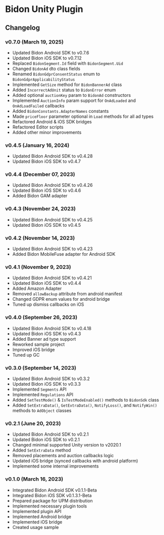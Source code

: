 # Bidon Unity Plugin

## Changelog

### v0.7.0 (March 19, 2025) 

+ Updated Bidon Android SDK to v0.7.6
+ Updated Bidon iOS SDK to v0.7.12
+ Replaced `BidonSegment.Id` field with `BidonSegment.Uid`
+ Changed `BidonAd` dto class fields
+ Renamed `BidonGdprConsentStatus` enum to `BidonGdprApplicabilityStatus`
+ Implemented `GetSize` method for `BidonBannerAd` class
+ Added `IncorrectAdUnit` status to `BidonError` enum
+ Added optional `auctionKey` param to `BidonAd` constructors
+ Implemented `AuctionInfo` param support for `OnAdLoaded` and `OnAdLoadFailed` callbacks
+ Added `BidonConstants.AdapterNames` constants
+ Made `priceFloor` parameter optional in `Load` methods for all ad types
+ Refactored Android & iOS SDK bridges
+ Refactored Editor scripts
+ Added other minor improvements

### v0.4.5 (January 16, 2024)

+ Updated Bidon Android SDK to v0.4.28
+ Updated Bidon iOS SDK to v0.4.7

### v0.4.4 (December 07, 2023)

+ Updated Bidon Android SDK to v0.4.26
+ Updated Bidon iOS SDK to v0.4.6
+ Added Bidon GAM adapter

### v0.4.3 (November 24, 2023)

+ Updated Bidon Android SDK to v0.4.25
+ Updated Bidon iOS SDK to v0.4.5

### v0.4.2 (November 14, 2023)

+ Updated Bidon Android SDK to v0.4.23
+ Added Bidon MobileFuse adapter for Android SDK

### v0.4.1 (November 9, 2023)

+ Updated Bidon Android SDK to v0.4.21
+ Updated Bidon iOS SDK to v0.4.4
+ Added Amazon Adapter
+ Removed `allowBackup` attribute from android manifest
+ Changed GDPR enum values for android bridge
+ Tuned up dismiss callbacks on iOS

### v0.4.0 (September 26, 2023)

+ Updated Bidon Android SDK to v0.4.18
+ Updated Bidon iOS SDK to v0.4.3
+ Added Banner ad type support
+ Reworked sample project
+ Improved iOS bridge
+ Tuned up GC

### v0.3.0 (September 14, 2023)

+ Updated Bidon Android SDK to v0.3.2
+ Updated Bidon iOS SDK to v0.3.3
+ Implemented `Segments` API
+ Implemented `Regulations` API
+ Added `SetTestMode()` & `IsTestModeEnabled()` methods to `BidonSdk` class
+ Added `SetExtraData()`, `GetExtraData()`, `NotifyLoss()`, and `NotifyWin()` methods to `AdObject` classes

### v0.2.1 (June 20, 2023)

+ Updated Bidon Android SDK to v0.2.1
+ Updated Bidon iOS SDK to v0.2.1
+ Changed minimal supported Unity version to v2020.1
+ Added `SetExtraData` method
+ Removed placements and auction callbacks logic
+ Updated iOS bridge (synced callbacks with android platform)
+ Implemented some internal improvements

### v0.1.0 (March 16, 2023)

+ Integrated Bidon Android SDK v0.1.1-Beta
+ Integrated Bidon iOS SDK v0.1.3.1-Beta
+ Prepared package for UPM distribution
+ Implemented necessary plugin tools
+ Implemented plugin API
+ Implemented Android bridge
+ Implemented iOS bridge
+ Created usage sample
